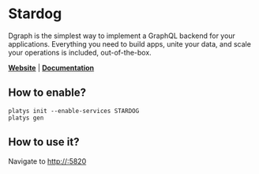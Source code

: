 # Stardog

Dgraph is the simplest way to implement a GraphQL backend for your applications. Everything you need to build apps, unite your data, and scale your operations is included, out-of-the-box.  

**[Website](https://www.stardog.com/)** | **[Documentation](https://docs.stardog.com/)** 

## How to enable?

```
platys init --enable-services STARDOG
platys gen
```

## How to use it?

Navigate to <http://:5820>